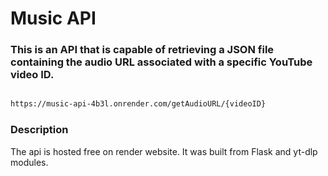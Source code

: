 # Music API
### This is an API that is capable of retrieving a JSON file containing the audio URL associated with a specific YouTube video ID.

```html

https://music-api-4b3l.onrender.com/getAudioURL/{videoID} 

```

### Description
The api is hosted free on render website. It was built from Flask and yt-dlp modules. 
